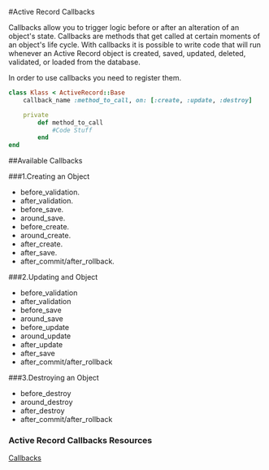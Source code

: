 #Active Record Callbacks

Callbacks allow you to trigger logic before or after an alteration of an object's state.
Callbacks are methods that get called at certain moments of an object's life cycle. With callbacks it is possible to write code that will run whenever an Active Record object is created, saved, updated, deleted, validated, or loaded from the database.

In order to use callbacks you need to register them.
```Ruby
class Klass < ActiveRecord::Base
	callback_name :method_to_call, on: [:create, :update, :destroy]

	private
		def	method_to_call
			#Code Stuff
		end
end
```
##Available Callbacks


###1.Creating an Object

  * before_validation.
  * after_validation.
  * before_save.
  * around_save.
  * before_create.
  * around_create.
  * after_create.
  * after_save.
  * after_commit/after_rollback.

###2.Updating and Object

  * before_validation
  * after_validation
  * before_save
  * around_save
  * before_update
  * around_update
  * after_update
  * after_save
  * after_commit/after_rollback

###3.Destroying an Object

  * before_destroy
  * around_destroy
  * after_destroy
  * after_commit/after_rollback

 ### Active Record Callbacks Resources

[Callbacks](http://guides.rubyonrails.org/active_record_callbacks.html)
